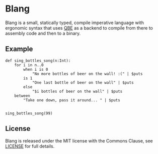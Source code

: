 # Blang

Blang is a small, statically typed, compile imperative language with ergonomic
syntax that uses [QBE](https://c9x.me/compile/) as a backend to compile from
there to assembly code and then to a binary.

## Example

```
def sing_bottles_song(n:Int):
    for i in n..0
        when i is 0
            "No more bottles of beer on the wall! :(" | $puts
        is 1
            "One last bottle of beer on the wall" | $puts
        else
            "$i bottles of beer on the wall" | $puts
    between
        "Take one down, pass it around... " | $puts


sing_bottles_song(99)
```

## License

Blang is released under the MIT license with the Commons Clause, see
[LICENSE](LICENSE) for full details.
